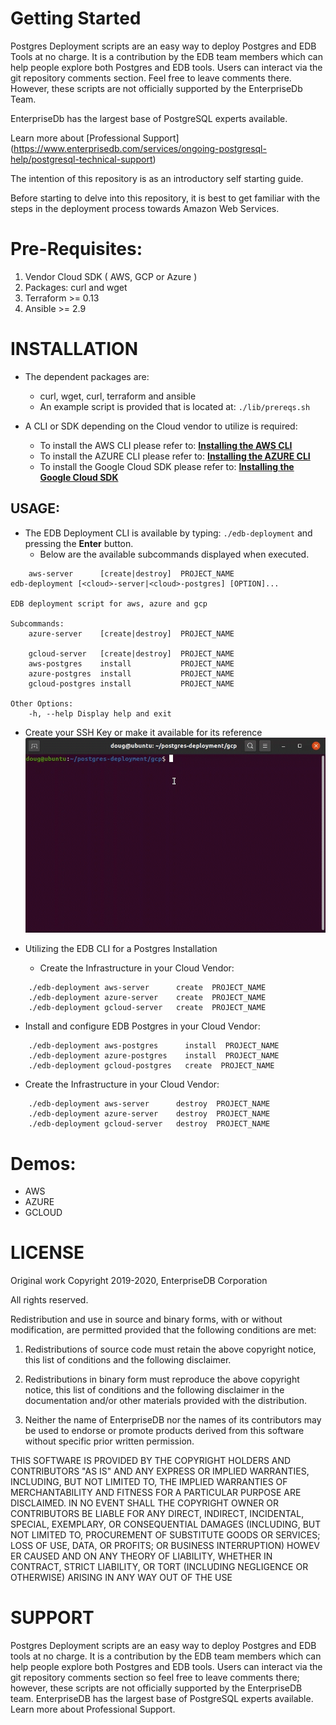 # Getting Started
Postgres Deployment scripts are an easy way to deploy Postgres and EDB Tools at no charge. It is a contribution by the EDB team members which can help people explore both Postgres and EDB tools. Users can interact via the git repository comments section. Feel free to leave comments there. However, these scripts are not officially supported by the EnterpriseDb Team.

EnterpriseDb has the largest base of PostgreSQL experts available.

Learn more about [Professional Support] (https://www.enterprisedb.com/services/ongoing-postgresql-help/postgresql-technical-support)

The intention of this repository is as an introductory self starting guide.

Before starting to delve into this repository, it is best to get familiar with the steps in the deployment process towards Amazon Web Services.

# Pre-Requisites:
1. Vendor Cloud SDK ( AWS, GCP or Azure )
2. Packages: curl and wget
1. Terraform >= 0.13
2. Ansible >= 2.9

# INSTALLATION

* The dependent packages are:
  * curl, wget, curl, terraform and ansible
  * An example script is provided that is located at: ```./lib/prereqs.sh```

* A CLI or SDK depending on the Cloud vendor to utilize is required: 
  * To install the AWS CLI please refer to: **[Installing the AWS CLI](https://docs.aws.amazon.com/cli/latest/userguide/cli-chap-install.html)**
  * To install the AZURE CLI please refer to: **[Installing the AZURE CLI](https://docs.microsoft.com/en-us/cli/azure/install-azure-cli?view=azure-cli-latest)**
  * To install the Google Cloud SDK please refer to: **[Installing the Google Cloud SDK](https://cloud.google.com/sdk/docs/downloads-interactive)**

## USAGE:
* The EDB Deployment CLI is available by typing: ```./edb-deployment``` and pressing the **Enter** button.
  * Below are the available subcommands displayed when executed.

```
    aws-server      [create|destroy]  PROJECT_NAME
edb-deployment [<cloud>-server|<cloud>-postgres] [OPTION]...

EDB deployment script for aws, azure and gcp

Subcommands:
    azure-server    [create|destroy]  PROJECT_NAME

    gcloud-server   [create|destroy]  PROJECT_NAME
    aws-postgres    install           PROJECT_NAME
    azure-postgres  install           PROJECT_NAME
    gcloud-postgres install           PROJECT_NAME

Other Options:
    -h, --help Display help and exit
```

* Create your SSH Key or make it available for its reference
  ![Create SSH Key](./demos/KeyGen.gif)
  
* Utilizing the EDB CLI for a Postgres Installation
  * Create the Infrastructure in your Cloud Vendor:
```
    ./edb-deployment aws-server      create  PROJECT_NAME
    ./edb-deployment azure-server    create  PROJECT_NAME 
    ./edb-deployment gcloud-server   create  PROJECT_NAME
```

  * Install and configure EDB Postgres  in your Cloud Vendor:
```
    ./edb-deployment aws-postgres      install  PROJECT_NAME
    ./edb-deployment azure-postgres    install  PROJECT_NAME 
    ./edb-deployment gcloud-postgres   create  PROJECT_NAME
```

  * Create the Infrastructure in your Cloud Vendor:
```
    ./edb-deployment aws-server      destroy  PROJECT_NAME
    ./edb-deployment azure-server    destroy  PROJECT_NAME 
    ./edb-deployment gcloud-server   destroy  PROJECT_NAME
```

# Demos:
* AWS
* AZURE
* GCLOUD

# LICENSE
Original work Copyright 2019-2020, EnterpriseDB Corporation

All rights reserved.

Redistribution and use in source and binary forms, with or without
modification, are permitted provided that the following conditions are 
met:

1. Redistributions of source code must retain the above copyright 
notice, this list of conditions and the following disclaimer.

2. Redistributions in binary form must reproduce the above copyright 
notice, this list of conditions and the following disclaimer in the 
documentation and/or other materials provided with the distribution.

3. Neither the name of EnterpriseDB nor the names of its contributors 
may be used to endorse or promote products derived from this software 
without specific prior written permission.

THIS SOFTWARE IS PROVIDED BY THE COPYRIGHT HOLDERS AND CONTRIBUTORS "AS 
IS" AND ANY EXPRESS OR IMPLIED WARRANTIES, INCLUDING, BUT NOT LIMITED 
TO, THE IMPLIED WARRANTIES OF MERCHANTABILITY AND FITNESS FOR A 
PARTICULAR PURPOSE ARE DISCLAIMED. IN NO EVENT SHALL THE COPYRIGHT OWNER OR CONTRIBUTORS BE LIABLE FOR ANY DIRECT, INDIRECT, INCIDENTAL, 
SPECIAL, EXEMPLARY, OR CONSEQUENTIAL DAMAGES (INCLUDING, BUT NOT 
LIMITED TO, PROCUREMENT OF SUBSTITUTE GOODS OR SERVICES; LOSS OF USE, 
DATA, OR PROFITS; OR BUSINESS INTERRUPTION) HOWEV
ER CAUSED AND ON ANY THEORY OF LIABILITY, WHETHER IN CONTRACT, STRICT LIABILITY, OR TORT 
(INCLUDING NEGLIGENCE OR OTHERWISE) ARISING IN ANY WAY OUT OF THE USE

# SUPPORT
Postgres Deployment scripts are an easy way to deploy Postgres and EDB tools at no charge. It is a contribution by the EDB team members which can help people explore both Postgres and EDB tools. Users can interact via the git repository comments section so feel free to leave comments there; however, these scripts are not officially supported by the EnterpriseDB team.
EnterpriseDB has the largest base of PostgreSQL experts available. Learn more about Professional Support.
